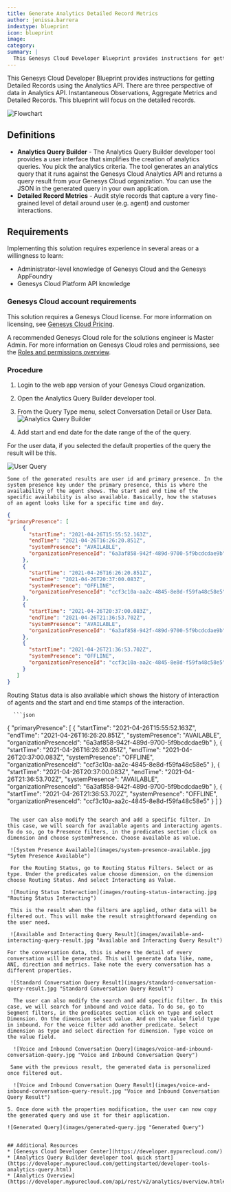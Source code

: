 ```yaml
---
title: Generate Analytics Detailed Record Metrics
author: jenissa.barrera
indextype: blueprint
icon: blueprint
image: 
category: 
summary: |
  This Genesys Cloud Developer Blueprint provides instructions for getting Detailed Records using the Analytics API. There are three perspective of data in Analytics API. Instantaneous Observations, Aggregate Metrics and Detailed Records. This blueprint will focus on the detailed records. 
---
```


This Genesys Cloud Developer Blueprint provides instructions for getting Detailed Records using the Analytics API. There are three perspective of data in Analytics API. Instantaneous Observations, Aggregate Metrics and Detailed Records. This blueprint will focus on the detailed records.

![Flowchart](images/flowchart.png "Flowchart")

## Definitions

* **Analytics Query Builder** - The Analytics Query Builder developer tool provides a user interface that simplifies the creation of analytics queries. You pick the analytics criteria. The tool generates an analytics query that it runs against the Genesys Cloud Analytics API and returns a query result from your Genesys Cloud organization. You can use the JSON in the generated query in your own application.
* **Detailed Record Metrics** - Audit style records that capture a very fine-grained level of detail around user (e.g. agent) and customer interactions.


## Requirements

Implementing this solution requires experience in several areas or a willingness to learn:

- Administrator-level knowledge of Genesys Cloud and the Genesys AppFoundry
- Genesys Cloud Platform API knowledge


### Genesys Cloud account requirements

This solution requires a Genesys Cloud license. For more information on licensing, see [Genesys Cloud Pricing](https://www.genesys.com/pricing "Opens the pricing article").

A recommended Genesys Cloud role for the solutions engineer is Master Admin. For more information on Genesys Cloud roles and permissions, see the [Roles and permissions overview](https://help.mypurecloud.com/?p=24360 "Opens the Roles and permissions overview article").


### Procedure
1. Login to the web app version of your Genesys Cloud organization.
2. Open the Analytics Query Builder developer tool.
3. From the Query Type menu, select Conversation Detail or User Data.
  ![Analytics Query Builder](images/analytics-query-builder.jpg "Analytics Query Builder")

4. Add start and end date for the date range of the of the query.

  For the user data, if you selected the default properties of the query the result will be this. 

   ![User Query](images/standard-user-query-result.jpg "Standard User Query")


    Some of the generated results are user id and primary presence. In the system presence key under the primary presence, this is where the availability of the agent shows. The start and end time of the specific availability is also available. Basically, how the statuses of an agent looks like for a specific time and day.

   ```json
   {
  "primaryPresence": [
        {
          "startTime": "2021-04-26T15:55:52.163Z",
          "endTime": "2021-04-26T16:26:20.851Z",
          "systemPresence": "AVAILABLE",
          "organizationPresenceId": "6a3af858-942f-489d-9700-5f9bcdcdae9b"
        },
        {
          "startTime": "2021-04-26T16:26:20.851Z",
          "endTime": "2021-04-26T20:37:00.083Z",
          "systemPresence": "OFFLINE",
          "organizationPresenceId": "ccf3c10a-aa2c-4845-8e8d-f59fa48c58e5"
        },
        {
          "startTime": "2021-04-26T20:37:00.083Z",
          "endTime": "2021-04-26T21:36:53.702Z",
          "systemPresence": "AVAILABLE",
          "organizationPresenceId": "6a3af858-942f-489d-9700-5f9bcdcdae9b"
        },
        {
          "startTime": "2021-04-26T21:36:53.702Z",
          "systemPresence": "OFFLINE",
          "organizationPresenceId": "ccf3c10a-aa2c-4845-8e8d-f59fa48c58e5"
        }
      ]
   }
   ```

   Routing Status data is also available which shows the history of interaction of agents and the start and end time stamps of the interaction.

      ```json
   {
  "primaryPresence": [
        {
          "startTime": "2021-04-26T15:55:52.163Z",
          "endTime": "2021-04-26T16:26:20.851Z",
          "systemPresence": "AVAILABLE",
          "organizationPresenceId": "6a3af858-942f-489d-9700-5f9bcdcdae9b"
        },
        {
          "startTime": "2021-04-26T16:26:20.851Z",
          "endTime": "2021-04-26T20:37:00.083Z",
          "systemPresence": "OFFLINE",
          "organizationPresenceId": "ccf3c10a-aa2c-4845-8e8d-f59fa48c58e5"
        },
        {
          "startTime": "2021-04-26T20:37:00.083Z",
          "endTime": "2021-04-26T21:36:53.702Z",
          "systemPresence": "AVAILABLE",
          "organizationPresenceId": "6a3af858-942f-489d-9700-5f9bcdcdae9b"
        },
        {
          "startTime": "2021-04-26T21:36:53.702Z",
          "systemPresence": "OFFLINE",
          "organizationPresenceId": "ccf3c10a-aa2c-4845-8e8d-f59fa48c58e5"
        }
      ]
   }
   ```

    The user can also modify the search and add a specific filter. In this case, we will search for available agents and interacting agents. To do so, go to Presence filters, in the predicates section click on dimension and choose systemPresence. Choose available as value. 

    ![System Presence Available](images/system-presence-available.jpg "Sytem Presence Available")

    For the Routing Status, go to Routing Status Filters. Select or as type. Under the predicates value choose dimension, on the dimension choose Routing Status. And select Interacting as Value.

    ![Routing Status Interaction](images/routing-status-interacting.jpg "Routing Status Interacting")

    This is the result when the filters are applied, other data will be filtered out. This will make the result straightforward depending on the user need.

    ![Available and Interacting Query Result](images/available-and-interacting-query-result.jpg "Available and Interacting Query Result")

  For the conversation data, this is where the detail of every conversation will be generated. This will generate data like, name, ANI, direction and metrics. Take note the every conversation has a different properties.

    ![Standard Conversation Query Result](images/standard-conversation-query-result.jpg "Standard Conversation Query Result")

     The user can also modify the search and add specific filter. In this case, we will search for inbound and voice data. To do so, go to Segment filters, in the predicates section click on type and select Dimension. On the dimension select value. And on the value field type in inbound. For the voice filter add another predicate. Select dimension as type and select direction for dimension. Type voice on the value field.

     ![Voice and Inbound Conversation Query](images/voice-and-inbound-conversation-query.jpg "Voice and Inbound Conversation Query")

    Same with the previous result, the generated data is personalized once filtered out. 
    
     ![Voice and Inbound Conversation Query Result](images/voice-and-inbound-conversation-query-result.jpg "Voice and Inbound Conversation Query Result")

5. Once done with the properties modification, the user can now copy the generated query and use it for their application.

![Generated Query](images/generated-query.jpg "Generated Query")

    
## Additional Resources
* [Genesys Cloud Developer Center](https://developer.mypurecloud.com/)
* [Analytics Query Builder developer tool quick start](https://developer.mypurecloud.com/gettingstarted/developer-tools-analytics-query.html)
* [Analytics Overview](https://developer.mypurecloud.com/api/rest/v2/analytics/overview.html#:~:text=Genesys%20Cloud%20provides%20a%20rich,performance%20and%20customer%2Fagent%20interactions.)




